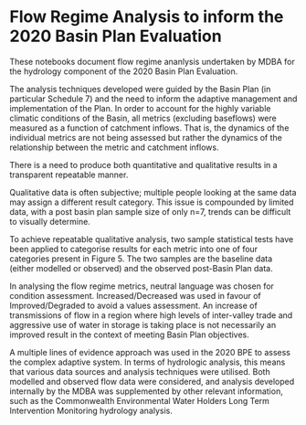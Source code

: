 # Flow Regime Analysis to inform the 2020 Basin Plan Evaluation

These notebooks document flow regime ananlysis undertaken by MDBA for the hydrology component of the 2020 Basin Plan Evaluation.

The analysis techniques developed were guided by the Basin Plan (in particular Schedule 7) and the need to inform the adaptive management and implementation of the Plan. In order to account for the highly variable climatic conditions of the Basin, all metrics (excluding baseflows) were measured as a function of catchment inflows. That is, the dynamics of the individual metrics are not being assessed but rather the dynamics of the relationship between the metric and catchment inflows.

There is a need to produce both quantitative and qualitative results in a transparent repeatable manner.  

Qualitative data is often subjective; multiple people looking at the same data may assign a different result category. This issue is compounded by limited data, with a post basin plan sample size of only n=7, trends can be difficult to visually determine.  

To achieve repeatable qualitative analysis, two sample statistical tests have been applied to categorise results for each metric into one of four categories present in Figure 5. The two samples are the baseline data (either modelled or observed) and the observed post-Basin Plan data.  

In analysing the flow regime metrics, neutral language was chosen for condition assessment. Increased/Decreased was used in favour of Improved/Degraded to avoid a values assessment. An increase of transmissions of flow in a region where high levels of inter-valley trade and aggressive use of water in storage is taking place is not necessarily an improved result in the context of meeting Basin Plan objectives.  

A multiple lines of evidence approach was used in the 2020 BPE to assess the complex adaptive system. In terms of hydrologic analysis, this means that various data sources and analysis techniques were utilised. Both modelled and observed flow data were considered, and analysis developed internally by the MDBA was supplemented by other relevant information, such as the Commonwealth Environmental Water Holders Long Term Intervention Monitoring hydrology analysis.
